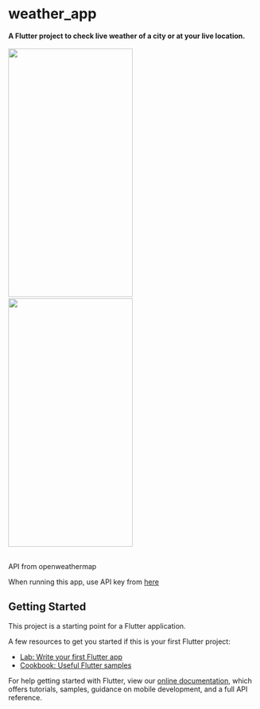 # weather_app

<b>A Flutter project to check live weather of a city or at your live location.</b>
  <br><br>
  <img src="https://github.com/Sukhani13/weather-app/blob/master/Images/HomeScreen.png" width="250" height="500">
  &nbsp;&nbsp;&nbsp;&nbsp;&nbsp;
  <img src="https://github.com/Sukhani13/weather-app/blob/master/Images/FinalScreen.png" width="250" height="500">
  <br><br>
  <p>API from openweathermap</p>
  <p>When running this app, use API key from <a href="https://openweathermap.org/current" target=_blank>here</a></p>


## Getting Started

This project is a starting point for a Flutter application.

A few resources to get you started if this is your first Flutter project:

- [Lab: Write your first Flutter app](https://flutter.dev/docs/get-started/codelab)
- [Cookbook: Useful Flutter samples](https://flutter.dev/docs/cookbook)

For help getting started with Flutter, view our
[online documentation](https://flutter.dev/docs), which offers tutorials,
samples, guidance on mobile development, and a full API reference.

